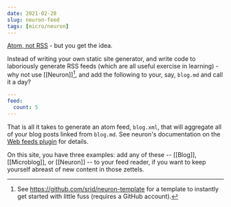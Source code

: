 ```yaml
---
date: 2021-02-28
slug: neuron-feed
tags: [micro/neuron]
---
```


[Atom, not RSS](https://en.wikipedia.org/wiki/Web_feed) - but you get the idea. 

Instead of writing your own static site generator, and write code to laboriously generate RSS feeds (which are all useful exercise in learning) - why not use [[Neuron]][^tmpl], and add the following to your, say, `blog.md` and call it a day?

```yaml
---
feed:
  count: 5
---
```

That is all it takes to generate an atom feed, `blog.xml`, that will aggregate all of your blog posts linked from `blog.md`. See neuron's documentation on the [Web feeds plugin](https://neuron.zettel.page/feed) for details.

On this site, you have three examples: add any of these -- [[Blog]], [[Microblog]], or [[Neuron]] -- to your feed reader, if you want to keep yourself abreast of new content in those zettels.

[^tmpl]: See https://github.com/srid/neuron-template for a template to instantly get started with little fuss (requires a GitHub account).
